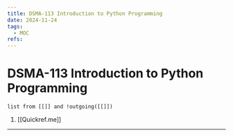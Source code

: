 ```yaml
---
title: DSMA-113 Introduction to Python Programming
date: 2024-11-24
tags:
  - MOC
refs:
---
```

# DSMA-113 Introduction to Python Programming

```dataview
list from [[]] and !outgoing([[]])
```

1. [[Quickref.me]]


---